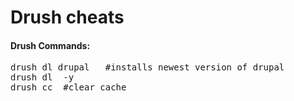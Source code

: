 Drush cheats
============

<h4>Drush Commands:</h4>
<pre>
drush dl drupal   #installs newest version of drupal
drush dl <module> -y 
drush cc  #clear cache
</pre>
